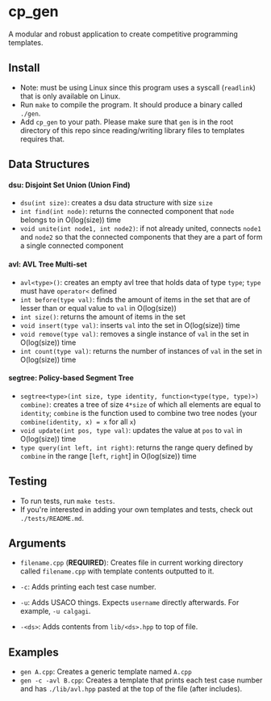 # cp\_gen

A modular and robust application to create competitive programming templates.

## Install
* Note: must be using Linux since this program uses a syscall (`readlink`) that is only available on Linux.
* Run `make` to compile the program. It should produce a binary called `./gen`. 
* Add `cp_gen` to your path. Please make sure that `gen` is in the root directory of this repo since reading/writing library files to templates requires that.

## Data Structures
#### dsu: Disjoint Set Union (Union Find)
* `dsu(int size)`: creates a dsu data structure with size `size`
* `int find(int node)`: returns the connected component that `node` belongs to in O(log(size)) time
* `void unite(int node1, int node2)`: if not already united, connects `node1` and `node2` so that the connected components that they are a part of form a single connected component

#### avl: AVL Tree Multi-set
* `avl<type>()`: creates an empty avl tree that holds data of type `type`; `type` must have `operator<` defined
* `int before(type val)`: finds the amount of items in the set that are of lesser than or equal value to `val` in O(log(size))
* `int size()`: returns the amount of items in the set 
* `void insert(type val)`: inserts `val` into the set in O(log(size)) time
* `void remove(type val)`: removes a single instance of `val` in the set in O(log(size)) time
* `int count(type val)`: returns the number of instances of `val` in the set in O(log(size)) time

#### segtree: Policy-based Segment Tree
* `segtree<type>(int size, type identity, function<type(type, type)>) combine)`: creates a tree of size `4*size` of which all elements are equal to `identity`; `combine` is the function used to combine two tree nodes (your `combine(identity, x) = x` for all `x`)
* `void update(int pos, type val)`: updates the value at `pos` to `val` in O(log(size)) time
* `type query(int left, int right)`: returns the range query defined by `combine` in the range [`left`, `right`] in O(log(size)) time

## Testing
* To run tests, run `make tests`.
* If you're interested in adding your own templates and tests, check out `./tests/README.md`.

## Arguments
* `filename.cpp` (<b>REQUIRED</b>): Creates file in current working directory called `filename.cpp` with template contents outputted to it.

* `-c`: Adds printing each test case number.
* `-u`: Adds USACO things. Expects `username` directly afterwards. For example, `-u calgagi`.
* `-<ds>`: Adds contents from `lib/<ds>.hpp` to top of file.

## Examples

* `gen A.cpp`: Creates a generic template named `A.cpp`
* `gen -c -avl B.cpp`: Creates a template that prints each test case number and has `./lib/avl.hpp` pasted at the top of the file (after includes).
